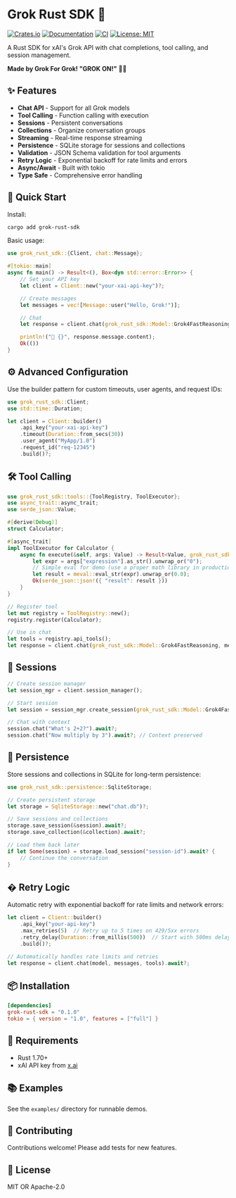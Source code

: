 # Grok Rust SDK 🦀

[![Crates.io](https://img.shields.io/crates/v/grok-rust-sdk.svg)](https://crates.io/crates/grok-rust-sdk)
[![Documentation](https://docs.rs/grok-rust-sdk/badge.svg)](https://docs.rs/grok-rust-sdk)
[![CI](https://github.com/oogalieboogalie/Grok-Rust-SDK/actions/workflows/ci.yml/badge.svg)](https://github.com/oogalieboogalie/Grok-Rust-SDK/actions)
[![License: MIT](https://img.shields.io/badge/License-MIT-yellow.svg)](https://opensource.org/licenses/MIT)

A Rust SDK for xAI's Grok API with chat completions, tool calling, and session management.

**Made by Grok For Grok! "GROK ON!"** 🚀🤖

## ✨ Features

- **Chat API** - Support for all Grok models
- **Tool Calling** - Function calling with execution
- **Sessions** - Persistent conversations
- **Collections** - Organize conversation groups
- **Streaming** - Real-time response streaming
- **Persistence** - SQLite storage for sessions and collections
- **Validation** - JSON Schema validation for tool arguments
- **Retry Logic** - Exponential backoff for rate limits and errors
- **Async/Await** - Built with tokio
- **Type Safe** - Comprehensive error handling

## 🚀 Quick Start

Install:

```bash
cargo add grok-rust-sdk
```

Basic usage:

```rust
use grok_rust_sdk::{Client, chat::Message};

#[tokio::main]
async fn main() -> Result<(), Box<dyn std::error::Error>> {
    // Set your API key
    let client = Client::new("your-xai-api-key")?;

    // Create messages
    let messages = vec![Message::user("Hello, Grok!")];

    // Chat
    let response = client.chat(grok_rust_sdk::Model::Grok4FastReasoning, messages, None).await?;

    println!("🤖 {}", response.message.content);
    Ok(())
}
```

## ⚙️ Advanced Configuration

Use the builder pattern for custom timeouts, user agents, and request IDs:

```rust
use grok_rust_sdk::Client;
use std::time::Duration;

let client = Client::builder()
    .api_key("your-xai-api-key")
    .timeout(Duration::from_secs(30))
    .user_agent("MyApp/1.0")
    .request_id("req-12345")
    .build()?;
```

## 🛠️ Tool Calling

```rust
use grok_rust_sdk::tools::{ToolRegistry, ToolExecutor};
use async_trait::async_trait;
use serde_json::Value;

#[derive(Debug)]
struct Calculator;

#[async_trait]
impl ToolExecutor for Calculator {
    async fn execute(&self, args: Value) -> Result<Value, grok_rust_sdk::GrokError> {
        let expr = args["expression"].as_str().unwrap_or("0");
        // Simple eval for demo (use a proper math library in production)
        let result = meval::eval_str(expr).unwrap_or(0.0);
        Ok(serde_json::json!({ "result": result }))
    }
}

// Register tool
let mut registry = ToolRegistry::new();
registry.register(Calculator);

// Use in chat
let tools = registry.api_tools();
let response = client.chat(grok_rust_sdk::Model::Grok4FastReasoning, messages, Some(tools)).await?;
```

## 💬 Sessions

```rust
// Create session manager
let session_mgr = client.session_manager();

// Start session
let session = session_mgr.create_session(grok_rust_sdk::Model::Grok4FastReasoning).await?;

// Chat with context
session.chat("What's 2+2?").await?;
session.chat("Now multiply by 3").await?; // Context preserved
```

## 💾 Persistence

Store sessions and collections in SQLite for long-term persistence:

```rust
use grok_rust_sdk::persistence::SqliteStorage;

// Create persistent storage
let storage = SqliteStorage::new("chat.db")?;

// Save sessions and collections
storage.save_session(&session).await?;
storage.save_collection(&collection).await?;

// Load them back later
if let Some(session) = storage.load_session("session-id").await? {
    // Continue the conversation
}
```

## � Retry Logic

Automatic retry with exponential backoff for rate limits and network errors:

```rust
let client = Client::builder()
    .api_key("your-api-key")
    .max_retries(5)  // Retry up to 5 times on 429/5xx errors
    .retry_delay(Duration::from_millis(500))  // Start with 500ms delay
    .build()?;

// Automatically handles rate limits and retries
let response = client.chat(model, messages, tools).await?;
```

## 📦 Installation

```toml
[dependencies]
grok-rust-sdk = "0.1.0"
tokio = { version = "1.0", features = ["full"] }
```

## 🔧 Requirements

- Rust 1.70+
- xAI API key from [x.ai](https://x.ai)

## 📚 Examples

See the `examples/` directory for runnable demos.

## 🤝 Contributing

Contributions welcome! Please add tests for new features.

## 📄 License

MIT OR Apache-2.0